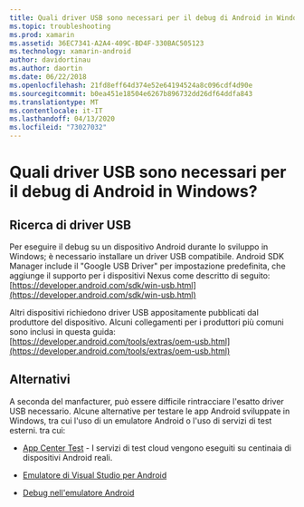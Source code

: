 ```yaml
---
title: Quali driver USB sono necessari per il debug di Android in Windows?
ms.topic: troubleshooting
ms.prod: xamarin
ms.assetid: 36EC7341-A2A4-409C-BD4F-330BAC505123
ms.technology: xamarin-android
author: davidortinau
ms.author: daortin
ms.date: 06/22/2018
ms.openlocfilehash: 21fd8eff64d374e52e64194524a8c096cdf4d90e
ms.sourcegitcommit: b0ea451e18504e6267b896732dd26df64ddfa843
ms.translationtype: MT
ms.contentlocale: it-IT
ms.lasthandoff: 04/13/2020
ms.locfileid: "73027032"
---
```

# <a name="what-usb-drivers-do-i-need-to-debug-android-on-windows"></a>Quali driver USB sono necessari per il debug di Android in Windows?

## <a name="finding-usb-drivers"></a>Ricerca di driver USB

Per eseguire il debug su un dispositivo Android durante lo sviluppo in Windows; è necessario installare un driver USB compatibile. Android SDK Manager include il "Google USB Driver" per impostazione predefinita, che aggiunge il supporto per i dispositivi Nexus come descritto di seguito:[https://developer.android.com/sdk/win-usb.html](https://developer.android.com/sdk/win-usb.html)

Altri dispositivi richiedono driver USB appositamente pubblicati dal produttore del dispositivo. Alcuni collegamenti per i produttori più comuni sono inclusi in questa guida:[https://developer.android.com/tools/extras/oem-usb.html](https://developer.android.com/tools/extras/oem-usb.html)

## <a name="alternatives"></a>Alternativi

A seconda del manfacturer, può essere difficile rintracciare l'esatto driver USB necessario. Alcune alternative per testare le app Android sviluppate in Windows, tra cui l'uso di un emulatore Android o l'uso di servizi di test esterni. tra cui:

- [App Center Test](https://docs.microsoft.com/appcenter/test-cloud/) - I servizi di test cloud vengono eseguiti su centinaia di dispositivi Android reali.

- [Emulatore di Visual Studio per Android](https://visualstudio.microsoft.com/vs/msft-android-emulator/)

- [Debug nell'emulatore Android](~/android/deploy-test/debugging/debug-on-emulator.md)
